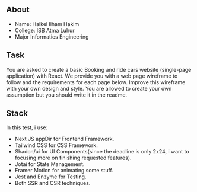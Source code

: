 ## About

- Name: Haikel Ilham Hakim
- College: ISB Atma Luhur
- Major Informatics Engineering

## Task

You are asked to create a basic Booking and ride cars website (single-page application) with React. We provide you with a web page wireframe to follow and the requirements for each page below. Improve this wireframe with your own design and style. You are allowed to create your own assumption but you should write it in the readme.

## Stack

In this test, i use:

- Next JS appDir for Frontend Framework.
- Tailwind CSS for CSS Framework.
- Shadcn/ui for UI Components(since the deadline is only 2x24, i want to focusing more on finishing requested features).
- Jotai for State Management.
- Framer Motion for animating some stuff.
- Jest and Enzyme for Testing.
- Both SSR and CSR techniques.
